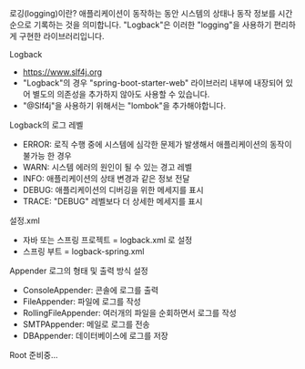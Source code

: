 로깅(logging)이란?
  애플리케이션이 동작하는 동안 시스템의 상태나 동작 정보를 시간순으로 기록하는 것을 의미합니다.
  "Logback"은 이러한 "logging"을 사용하기 편리하게 구현한 라이브러리입니다.

Logback
  - https://www.slf4j.org
  - "Logback"의 경우 "spring-boot-starter-web" 라이브러리 내부에 내장되어 있어 별도의 의존성을 추가하지 않아도 사용할 수 있습니다.
  - "@Slf4j"을 사용하기 위해서는 "lombok"을 추가해야합니다.

Logback의 로그 레벨
  - ERROR: 로직 수행 중에 시스템에 심각한 문제가 발생해서 애플리케이션의 동작이 불가능 한 경우
  - WARN: 시스템 에러의 원인이 될 수 있는 경고 레벨
  - INFO: 애플리케이션의 상태 변경과 같은 정보 전달
  - DEBUG: 애플리케이션의 디버깅을 위한 메세지를 표시
  - TRACE: "DEBUG" 레벨보다 더 상세한 메세지를 표시

설정.xml
  - 자바 또는 스프링 프로젝트 = logback.xml 로 설정
  - 스프링 부트 = logback-spring.xml

Appender
  로그의 형태 및 출력 방식 설정
  - ConsoleAppender: 콘솔에 로그를 출력
  - FileAppender: 파일에 로그를 작성
  - RollingFileAppender: 여러개의 파일을 순회하면서 로그를 작성
  - SMTPAppender: 메일로 로그를 전송
  - DBAppender: 데이터베이스에 로그를 저장

Root
  준비중...

  
